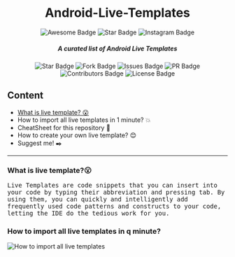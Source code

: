 <h1 align="center"> Android-Live-Templates </h1>

<div align="center">
  <img src="https://awesome.re/badge.svg" alt="Awesome Badge"/>
  <img src="https://img.shields.io/static/v1?label=%F0%9F%8C%9F&message=If%20Useful&style=style=flat&color=BC4E99" alt="Star Badge"/>
  <img src="https://img.shields.io/badge/Follow-%40code.fun-red?style=social&logo=instagram" alt="Instagram Badge"/>
</div>
<h5 align="center"> <i> A curated list of Android Live Templates </i> </h5>
<div align="center">
  <img src="https://badgen.net/github/stars/agamkoradiya/Android-Live-Templates" alt="Star Badge"/>
  <img src="https://badgen.net/github/forks/agamkoradiya/Android-Live-Templates" alt="Fork Badge"/>
  <img src="https://badgen.net/github/issues/agamkoradiya/Android-Live-Templates" alt="Issues Badge"/>
  <img src="https://badgen.net/github/prs/agamkoradiya/Android-Live-Templates" alt="PR Badge"/>
  <img src="https://badgen.net/github/contributors/agamkoradiya/Android-Live-Templates" alt="Contributors Badge"/>
  <img src="https://badgen.net/github/license/agamkoradiya/Android-Live-Templates" alt="License Badge"/>
</div>

## Content
  - [What is live template? 😮](#what-is-live-template)
  - How to import all live templates in 1 minute? 💥
  - CheatSheet for this repository 📄
  - How to create your own live template? 😊
  - Suggest me!  :black_nib:

---

### What is live template?😮
<samp> Live Templates are code snippets that you can insert into your code by typing their abbreviation and pressing tab.
By using them, you can quickly and intelligently add frequently used code patterns and constructs to your code, letting the IDE do the tedious work for you. </samp>

### How to import all live templates in q minute?
<img alt="How to import all live templates" src="assets/howToImport.gif"> </img>
